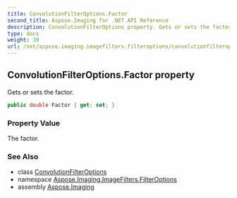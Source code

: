 ```yaml
---
title: ConvolutionFilterOptions.Factor
second_title: Aspose.Imaging for .NET API Reference
description: ConvolutionFilterOptions property. Gets or sets the factor
type: docs
weight: 30
url: /net/aspose.imaging.imagefilters.filteroptions/convolutionfilteroptions/factor/
---
```

## ConvolutionFilterOptions.Factor property

Gets or sets the factor.

```csharp
public double Factor { get; set; }
```

### Property Value

The factor.

### See Also

* class [ConvolutionFilterOptions](../)
* namespace [Aspose.Imaging.ImageFilters.FilterOptions](../../convolutionfilteroptions/)
* assembly [Aspose.Imaging](../../../)



